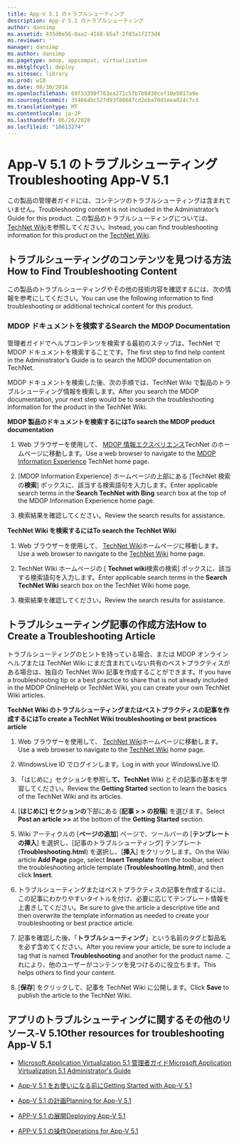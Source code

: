 ```yaml
---
title: App-V 5.1 のトラブルシューティング
description: App-V 5.1 のトラブルシューティング
author: dansimp
ms.assetid: 435d0e56-0aa2-4168-b5a7-2f03a1f273d4
ms.reviewer: ''
manager: dansimp
ms.author: dansimp
ms.pagetype: mdop, appcompat, virtualization
ms.mktglfcycl: deploy
ms.sitesec: library
ms.prod: w10
ms.date: 08/30/2016
ms.openlocfilehash: 69f53399f763ea271c5fb7b9d30cef10e5017a9e
ms.sourcegitcommit: 354664bc527d93f80687cd2eba70d1eea024c7c3
ms.translationtype: MT
ms.contentlocale: ja-JP
ms.lasthandoff: 06/26/2020
ms.locfileid: "10813274"
---
```

# <span data-ttu-id="27fda-103">App-V 5.1 のトラブルシューティング</span><span class="sxs-lookup"><span data-stu-id="27fda-103">Troubleshooting App-V 5.1</span></span>


<span data-ttu-id="27fda-104">この製品の管理者ガイドには、コンテンツのトラブルシューティングは含まれていません。</span><span class="sxs-lookup"><span data-stu-id="27fda-104">Troubleshooting content is not included in the Administrator’s Guide for this product.</span></span> <span data-ttu-id="27fda-105">この製品のトラブルシューティングについては、 [TechNet Wiki](https://go.microsoft.com/fwlink/p/?LinkId=224905)を参照してください。</span><span class="sxs-lookup"><span data-stu-id="27fda-105">Instead, you can find troubleshooting information for this product on the [TechNet Wiki](https://go.microsoft.com/fwlink/p/?LinkId=224905).</span></span>

## <span data-ttu-id="27fda-106">トラブルシューティングのコンテンツを見つける方法</span><span class="sxs-lookup"><span data-stu-id="27fda-106">How to Find Troubleshooting Content</span></span>


<span data-ttu-id="27fda-107">この製品のトラブルシューティングやその他の技術内容を確認するには、次の情報を参考にしてください。</span><span class="sxs-lookup"><span data-stu-id="27fda-107">You can use the following information to find troubleshooting or additional technical content for this product.</span></span>

### <span data-ttu-id="27fda-108">MDOP ドキュメントを検索する</span><span class="sxs-lookup"><span data-stu-id="27fda-108">Search the MDOP Documentation</span></span>

<span data-ttu-id="27fda-109">管理者ガイドでヘルプコンテンツを検索する最初のステップは、TechNet で MDOP ドキュメントを検索することです。</span><span class="sxs-lookup"><span data-stu-id="27fda-109">The first step to find help content in the Administrator’s Guide is to search the MDOP documentation on TechNet.</span></span>

<span data-ttu-id="27fda-110">MDOP ドキュメントを検索した後、次の手順では、TechNet Wiki で製品のトラブルシューティング情報を検索します。</span><span class="sxs-lookup"><span data-stu-id="27fda-110">After you search the MDOP documentation, your next step would be to search the troubleshooting information for the product in the TechNet Wiki.</span></span>

**<span data-ttu-id="27fda-111">MDOP 製品のドキュメントを検索するには</span><span class="sxs-lookup"><span data-stu-id="27fda-111">To search the MDOP product documentation</span></span>**

1.  <span data-ttu-id="27fda-112">Web ブラウザーを使用して、 [MDOP 情報エクスペリエンス](https://go.microsoft.com/fwlink/?LinkId=236032)TechNet のホームページに移動します。</span><span class="sxs-lookup"><span data-stu-id="27fda-112">Use a web browser to navigate to the [MDOP Information Experience](https://go.microsoft.com/fwlink/?LinkId=236032) TechNet home page.</span></span>

2.  <span data-ttu-id="27fda-113">[MDOP Information Experience] ホームページの上部にある [TechNet 検索の**検索**] ボックスに、該当する検索語句を入力します。</span><span class="sxs-lookup"><span data-stu-id="27fda-113">Enter applicable search terms in the **Search TechNet with Bing** search box at the top of the MDOP Information Experience home page.</span></span>

3.  <span data-ttu-id="27fda-114">検索結果を確認してください。</span><span class="sxs-lookup"><span data-stu-id="27fda-114">Review the search results for assistance.</span></span>

**<span data-ttu-id="27fda-115">TechNet Wiki を検索するには</span><span class="sxs-lookup"><span data-stu-id="27fda-115">To search the TechNet Wiki</span></span>**

1.  <span data-ttu-id="27fda-116">Web ブラウザーを使用して、 [TechNet Wiki](https://go.microsoft.com/fwlink/p/?LinkId=224905)ホームページに移動します。</span><span class="sxs-lookup"><span data-stu-id="27fda-116">Use a web browser to navigate to the [TechNet Wiki](https://go.microsoft.com/fwlink/p/?LinkId=224905) home page.</span></span>

2.  <span data-ttu-id="27fda-117">TechNet Wiki ホームページの [ **Technet wiki**検索の検索] ボックスに、該当する検索語句を入力します。</span><span class="sxs-lookup"><span data-stu-id="27fda-117">Enter applicable search terms in the **Search TechNet Wiki** search box on the TechNet Wiki home page.</span></span>

3.  <span data-ttu-id="27fda-118">検索結果を確認してください。</span><span class="sxs-lookup"><span data-stu-id="27fda-118">Review the search results for assistance.</span></span>

## <span data-ttu-id="27fda-119">トラブルシューティング記事の作成方法</span><span class="sxs-lookup"><span data-stu-id="27fda-119">How to Create a Troubleshooting Article</span></span>


<span data-ttu-id="27fda-120">トラブルシューティングのヒントを持っている場合、または MDOP オンラインヘルプまたは TechNet Wiki にまだ含まれていない共有のベストプラクティスがある場合は、独自の TechNet Wiki 記事を作成することができます。</span><span class="sxs-lookup"><span data-stu-id="27fda-120">If you have a troubleshooting tip or a best practice to share that is not already included in the MDOP OnlineHelp or TechNet Wiki, you can create your own TechNet Wiki articles.</span></span>

**<span data-ttu-id="27fda-121">TechNet Wiki のトラブルシューティングまたはベストプラクティスの記事を作成するには</span><span class="sxs-lookup"><span data-stu-id="27fda-121">To create a TechNet Wiki troubleshooting or best practices article</span></span>**

1.  <span data-ttu-id="27fda-122">Web ブラウザーを使用して、 [TechNet Wiki](https://go.microsoft.com/fwlink/p/?LinkId=224905)ホームページに移動します。</span><span class="sxs-lookup"><span data-stu-id="27fda-122">Use a web browser to navigate to the [TechNet Wiki](https://go.microsoft.com/fwlink/p/?LinkId=224905) home page.</span></span>

2.  <span data-ttu-id="27fda-123">WindowsLive ID でログインします。</span><span class="sxs-lookup"><span data-stu-id="27fda-123">Log in with your WindowsLive ID.</span></span>

3.  <span data-ttu-id="27fda-124">「はじめに」セクションを参照し**て、TechNet** Wiki とその記事の基本を学習してください。</span><span class="sxs-lookup"><span data-stu-id="27fda-124">Review the **Getting Started** section to learn the basics of the TechNet Wiki and its articles.</span></span>

4.  <span data-ttu-id="27fda-125">[**はじめに] セクションの**下部にある [**記事 &gt; &gt; の投稿**] を選びます。</span><span class="sxs-lookup"><span data-stu-id="27fda-125">Select **Post an article &gt;&gt;** at the bottom of the **Getting Started** section.</span></span>

5.  <span data-ttu-id="27fda-126">Wiki アーティクルの [**ページの追加**] ページで、ツールバーの [**テンプレートの挿入**] を選択し、[記事のトラブルシューティング] テンプレート (**Troubleshooting.html**) を選択し、[**挿入**] をクリックします。</span><span class="sxs-lookup"><span data-stu-id="27fda-126">On the Wiki article **Add Page** page, select **Insert Template** from the toolbar, select the troubleshooting article template (**Troubleshooting.html**), and then click **Insert**.</span></span>

6.  <span data-ttu-id="27fda-127">トラブルシューティングまたはベストプラクティスの記事を作成するには、この記事にわかりやすいタイトルを付け、必要に応じてテンプレート情報を上書きしてください。</span><span class="sxs-lookup"><span data-stu-id="27fda-127">Be sure to give the article a descriptive title and then overwrite the template information as needed to create your troubleshooting or best practice article.</span></span>

7.  <span data-ttu-id="27fda-128">記事を確認した後、「**トラブルシューティング**」という名前のタグと製品名を必ず含めてください。</span><span class="sxs-lookup"><span data-stu-id="27fda-128">After you review your article, be sure to include a tag that is named **Troubleshooting** and another for the product name.</span></span> <span data-ttu-id="27fda-129">これにより、他のユーザーがコンテンツを見つけるのに役立ちます。</span><span class="sxs-lookup"><span data-stu-id="27fda-129">This helps others to find your content.</span></span>

8.  <span data-ttu-id="27fda-130">[**保存**] をクリックして、記事を TechNet Wiki に公開します。</span><span class="sxs-lookup"><span data-stu-id="27fda-130">Click **Save** to publish the article to the TechNet Wiki.</span></span>

## <span data-ttu-id="27fda-131">アプリのトラブルシューティングに関するその他のリソース-V 5.1</span><span class="sxs-lookup"><span data-stu-id="27fda-131">Other resources for troubleshooting App-V 5.1</span></span>


-   [<span data-ttu-id="27fda-132">Microsoft Application Virtualization 5.1 管理者ガイド</span><span class="sxs-lookup"><span data-stu-id="27fda-132">Microsoft Application Virtualization 5.1 Administrator's Guide</span></span>](microsoft-application-virtualization-51-administrators-guide.md)

-   [<span data-ttu-id="27fda-133">App-V 5.1 をお使いになる前に</span><span class="sxs-lookup"><span data-stu-id="27fda-133">Getting Started with App-V 5.1</span></span>](getting-started-with-app-v-51.md)

-   [<span data-ttu-id="27fda-134">App-V 5.1 の計画</span><span class="sxs-lookup"><span data-stu-id="27fda-134">Planning for App-V 5.1</span></span>](planning-for-app-v-51.md)

-   [<span data-ttu-id="27fda-135">APP-V 5.1 の展開</span><span class="sxs-lookup"><span data-stu-id="27fda-135">Deploying App-V 5.1</span></span>](deploying-app-v-51.md)

-   [<span data-ttu-id="27fda-136">APP-V 5.1 の操作</span><span class="sxs-lookup"><span data-stu-id="27fda-136">Operations for App-V 5.1</span></span>](operations-for-app-v-51.md)






 

 





